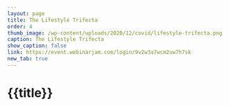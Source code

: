 ```yaml
---
layout: page
title: The Lifestyle Trifecta
order: 4
thumb_image: /wp-content/uploads/2020/12/covid/lifestyle-trifecta.png
caption: The Lifestyle Trifecta
show_caption: false
link: https://event.webinarjam.com/login/9v2w3a7wcm2uw7h7sk
new_tab: true
---
```


# {{title}}